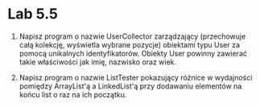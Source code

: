 # Lab 5.5

1. Napisz program o nazwie UserCollector zarządzający (przechowuje całą kolekcję, wyświetla wybrane pozycje) obiektami typu User za pomocą unikalnych identyfikatorów. Obiekty User powinny zawierać takie właściwości jak imię, nazwisko oraz wiek. 

2. Napisz program o nazwie ListTester pokazujący różnice w wydajności pomiędzy ArrayList'ą a LinkedList'ą przy dodawaniu elementów na końcu list o raz na ich początku. 
